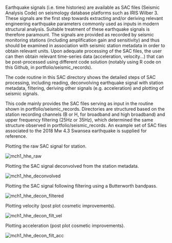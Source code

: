 

  Earthquake signals (i.e. time histories) are available as SAC files (Seismic Analysis Code) on seismology database platforms such as IRIS Wilber 3.
These signals are the first step towards extracting and/or deriving relevant engineering earthquake parameters commonly used as inputs in modern structural analysis. Suitable treatment of these earthquake signals is therefore paramount.
The signals are provided as recorded by seismic monitoring stations (including amplification gain and sensitivity) and thus should be examined in association with seismic station metadata in order to obtain relevant units. Upon adequate processing of the SAC files, the user can then obtain relevant time-series data (acceleration, velocity...) that can be post-processed using different code solution (notably using R code on this Github, in portfolio/seismic_records).
  
  The code routine in this SAC directory shows the detailed steps of SAC processing, including reading, deconvolving earthquake signal with station metadata, filtering, deriving other signals (e.g. acceleration) and plotting of seismic signals.
  
  This code mainly provides the SAC files serving as input in the routine shown in portfolio/seismic_records. Directories are structured based on the station recording channels (B or H, for broadband and high broadband) and upper frequency filtering (25Hz or 35Hz), which determined the same structure observed in portfolio/seismic_records. An example set of SAC files associated to the 2018 Mw 4.3 Swansea earthquake is supplied for reference.
 

Plotting the raw SAC signal for station.

![mch1_hhe_raw](https://user-images.githubusercontent.com/61290423/214091098-6c2dfc43-76f2-4a15-bebe-90fa983a8db1.PNG)


Plotting the SAC signal deconvolved from the station metadata.

![mch1_hhe_deconvolved](https://user-images.githubusercontent.com/61290423/214099639-337418d3-0b50-4ada-98d2-30a7f2b97a87.PNG)
 

Plotting the SAC signal following filtering using a Butterworth bandpass.

![mch1_hhe_decon_filtered](https://user-images.githubusercontent.com/61290423/214099684-0f6d3fdb-a89a-4533-b95d-574f035b6f70.PNG)


Plotting velocity (post plot cosmetic improvements).

![mch1_hhe_decon_filt_vel](https://user-images.githubusercontent.com/61290423/214099728-414a91e8-f56d-4163-92a2-b412d45bd5a9.PNG)


Plotting acceleration (post plot cosmetic improvements).

![mch1_hhe_decon_filt_acc](https://user-images.githubusercontent.com/61290423/214099750-83829289-465d-434b-bb10-ad9dcf2b72d7.PNG)


